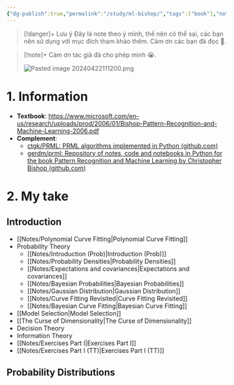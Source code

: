 ```yaml
---
{"dg-publish":true,"permalink":"/study/ml-bishop/","tags":["book"],"noteIcon":"📝","created":"2024-08-02T10:46:38.323+07:00","updated":"2024-08-02T10:57:17.368+07:00"}
---
```



>[!danger]+ Lưu ý
>Đây là note theo ý mình, thế nên có thể sai, các bạn nên sử dụng với mục đích tham khảo thêm. Cảm ơn các bạn đã đọc 🥰.

>[!note]+
>Cảm ơn tác giả đã cho phép mình 😭.
>
>![Pasted image 20240422111200.png](/img/user/Attachment/Pasted%20image%2020240422111200.png)
# 1. Information

- **Textbook**: https://www.microsoft.com/en-us/research/uploads/prod/2006/01/Bishop-Pattern-Recognition-and-Machine-Learning-2006.pdf
- **Complement**:
	- [ctgk/PRML: PRML algorithms implemented in Python (github.com)](https://github.com/ctgk/PRML)
	- [gerdm/prml: Repository of notes, code and notebooks in Python for the book Pattern Recognition and Machine Learning by Christopher Bishop (github.com)](https://github.com/gerdm/prml)
# 2. My take

## Introduction

- [[Notes/Polynomial Curve Fitting\|Polynomial Curve Fitting]]
- Probability Theory
	- [[Notes/Introduction (Prob)\|Introduction (Prob)]]
	- [[Notes/Probability Densities\|Probability Densities]]
	- [[Notes/Expectations and covariances\|Expectations and covariances]]
	- [[Notes/Bayesian Probabilities\|Bayesian Probabilities]]
	- [[Notes/Gaussian Distribution\|Gaussian Distribution]]
	- [[Notes/Curve Fitting Revisited\|Curve Fitting Revisited]]
	- [[Notes/Bayesian Curve Fitting\|Bayesian Curve Fitting]]
- [[Model Selection\|Model Selection]]
- [[The Curse of Dimensionality\|The Curse of Dimensionality]]
- Decision Theory
- Information Theory
- [[Notes/Exercises Part I\|Exercises Part I]]
- [[Notes/Exercises Part I (TT)\|Exercises Part I (TT)]]

## Probability Distributions